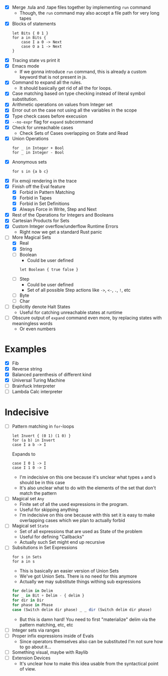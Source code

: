 - [x] Merge .tula and .tape files together by implementing `run` command
  - Though, the `run` command may also accept a file path for very
    long tapes
- [x] Blocks of statements
  ```tula
  let Bits { 0 1 }
  for a in Bits {
      case I a 0 -> Next
      case O a 1 -> Next
  }
  ```
- [x] Tracing state vs print it
- [x] Emacs mode
  - If we gonna introduce `run` command, this is already a custom
    keyword that is not present in js.
- [x] Command to expand all the rules.
  - It should basically get rid of all the for loops.
- [x] Case matching based on type checking instead of literal symbol
      substitution.
- [x] Arithmetic operations on values from Integer set
- [x] Error out on the case not using all the variables in the scope
- [x] Type check cases before execusion
- [x] `--no-expr` flag for `expand` subcommand
- [x] Check for unreachable cases
  - Check Sets of Cases overlapping on State and Read
- [x] Union Operations
  ```tula
  for _ in Integer + Bool
  for _ in Integer - Bool
  ```
- [x] Anonymous sets
  ```tule
  for s in {a b c}
  ```
- [x] Fix emoji rendering in the trace
- [x] Finish off the Eval feature
  - [x] Forbid in Pattern Matching
  - [x] Forbid in Tapes
  - [x] Forbid in Set Definitions
  - [x] Always Force in Write, Step and Next
- [x] Rest of the Operations for Integers and Booleans
- [x] Cartesian Products for Sets
- [x] Custom Integer overflow/underflow Runtime Errors
  - Right now we get a standard Rust panic
- [ ] More Magical Sets
  - [x] Real
  - [x] String
  - [ ] Boolean
    - Could be user defined
    ```tula
    let Boolean { true false }
    ```
  - [ ] Step
    - Could be user defined
    - Set of all possible Step actions like `->`, `<-`, `.`, `!`, etc
  - [ ] Byte
  - [ ] Char
- [ ] Explicitly denote Halt States
  - Useful for catching unreachable states at runtime
- [ ] Obscure output of `expand` command even more, by replacing states with meaningless words
  - Or even numbers

# Examples

- [x] Fib
- [x] Reverse string
- [x] Balanced parenthesis of different kind
- [x] Universal Turing Machine
- [ ] Brainfuck Interpreter
- [ ] Lambda Calc interpreter

# Indecisive

- [ ] Pattern matching in `for`-loops
  ```tula
  let Invert { (0 1) (1 0) }
  for (a b) in Invert
  case I a b -> I
  ```
  Expands to
  ```tula
  case I 0 1 -> I
  case I 1 0 -> I
  ```
  - I'm indecisive on this one because it's unclear what types `a` and
    `b` should be in this case
  - It's also unclear what to do with the elements of the set that don't
    match the pattern
- [ ] Magical set `Any`
  - Finite set of all the used expressions in the program.
  - Useful for skipping anything
  - I'm indecisive on this one because with this set it is easy to
    make overlapping cases which we plan to actually forbid
- [ ] Magical set `State`
  - Set of all expressions that are used as State of the problem
  - Useful for defining "Callbacks"
  - Actually such Set might end up recursive
- [ ] Subsitutions in Set Expressions
  ```tula
  for s in Sets
  for a in s
  ```
  - This is basically an easier version of Union Sets
  - We've got Union Sets. There is no need for this anymore
  - Actually we may substitute things withing sub expressions
  ```js
  for delim in Delim
  for _ in Bit + Delim - { delim }
  for dir in Dir
  for phase in Phase
  case (Switch delim dir phase) _ _ dir (Switch delim dir phase)
  ```
  - But this is damn hard! You need to first "materialize" delim via the pattern matching, etc, etc
- [ ] Integer sets via ranges
- [ ] Proper infix expressions inside of Evals
  - Since operators themselves also can be substituted I'm not sure how to go about it...
- [ ] Something visual, maybe with Raylib
- [ ] Extension Devices
  - It's unclear how to make this idea usable from the syntactical point of view.
